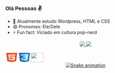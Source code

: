 ### Olá Pessoas ✌

- 🌱 Atualmente estudo Wordpress, HTML e CSS
- 😄 Pronomes: Ele/Dele
- ⚡ Fun fact: Viciado em cultura pop-nerd

<div align="center">
  <a href="https://github.com/rikellmee">
  <img height="180em" src="https://github-readme-stats.vercel.app/api?username=rikellmee&show_icons=true&theme=dark&include_all_commits=true&count_private=true"/>
  <img height="180em" src="https://github-readme-stats.vercel.app/api/top-langs/?username=rikellmee&layout=compact&langs_count=7&theme=dark"/>
<div style="display: inline_block"><br>
 <img align="left" alt="Rafa-HTML" height="30" width="40" src="https://raw.githubusercontent.com/devicons/devicon/master/icons/html5/html5-original.svg">
 <img align="left" alt="Rafa-CSS" height="30" width="40" src="https://raw.githubusercontent.com/devicons/devicon/master/icons/css3/css3-original.svg">
 <img align="left" height="30" width="40" src="https://cdn.jsdelivr.net/gh/devicons/devicon/icons/wordpress/wordpress-original.svg" />
<div style="display: inline_block"><br>

</div>

![Snake animation](https://github.com/rikellmee/rikellmee/blob/output/github-contribution-grid-snake.svg)
